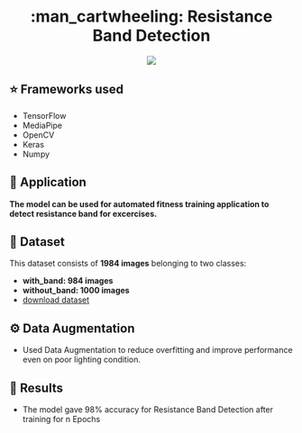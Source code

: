 <h1 align="center"> :man_cartwheeling: Resistance Band Detection</h1>
<div align = "center">
<img src = "https://github.com/Akhil-Tony/Resistance-Band-Detection-Using-Tensorflow/blob/master/20220814_010752.gif" />
</div>

## :star: Frameworks used
- TensorFlow
- MediaPipe
- OpenCV
- Keras
- Numpy

## :wrench: Application
__The model can be used for automated fitness training application to detect resistance band for excercises.__

## :file_folder: Dataset
This dataset consists of __1984 images__ belonging to two classes:
<br>
*	__with_band: 984 images__
*	__without_band: 1000 images__
* <a href = "https://www.kaggle.com/datasets/akhiltony/resistance-band-detection">download dataset</a>

## :gear: Data Augmentation 

* Used Data Augmentation to reduce overfitting and improve performance even on poor lighting condition.

## :key: Results

- The model gave 98% accuracy for Resistance Band Detection after training for n Epochs
